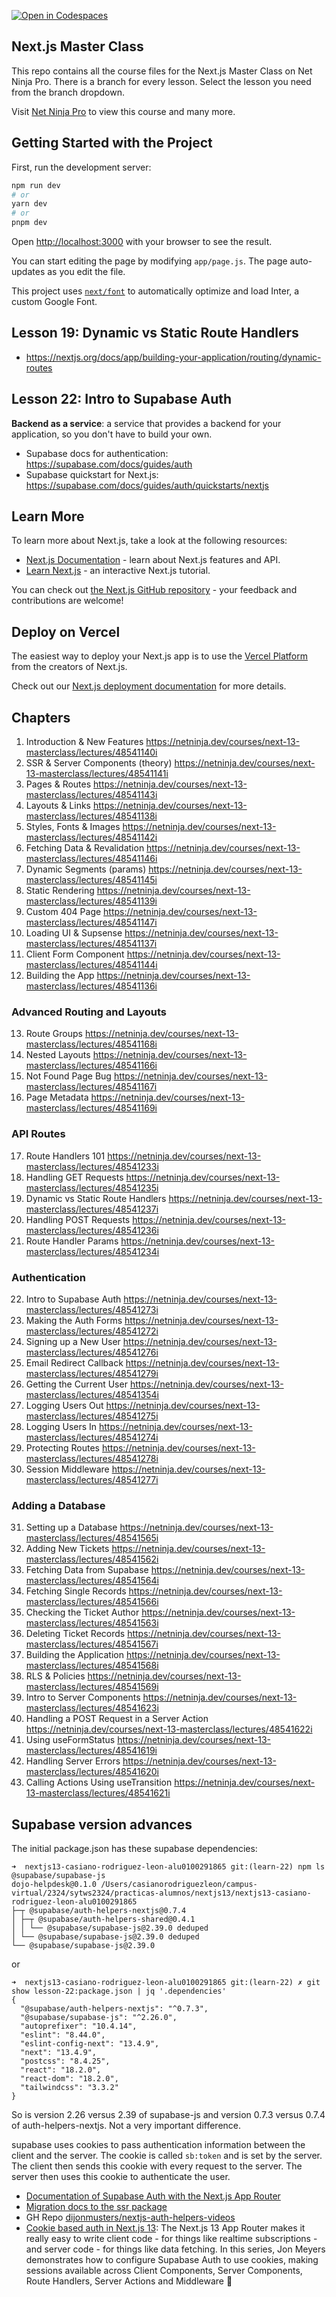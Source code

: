 [![Open in Codespaces](https://classroom.github.com/assets/launch-codespace-7f7980b617ed060a017424585567c406b6ee15c891e84e1186181d67ecf80aa0.svg)](https://classroom.github.com/open-in-codespaces?assignment_repo_id=13201472)

## Next.js Master Class

This repo contains all the course files for the Next.js Master Class on Net Ninja Pro. There is a branch for every lesson. Select the lesson you need from the branch dropdown.

Visit [Net Ninja Pro](https://netninja.dev) to view this course and many more.

## Getting Started with the Project

First, run the development server:

```bash
npm run dev
# or
yarn dev
# or
pnpm dev
```

Open [http://localhost:3000](http://localhost:3000) with your browser to see the result.

You can start editing the page by modifying `app/page.js`. The page auto-updates as you edit the file.

This project uses [`next/font`](https://nextjs.org/docs/basic-features/font-optimization) to automatically optimize and load Inter, a custom Google Font.

## Lesson 19: Dynamic vs Static Route Handlers

* <https://nextjs.org/docs/app/building-your-application/routing/dynamic-routes>

## Lesson 22: Intro to Supabase Auth

**Backend as a service**: a service that provides a backend for your application, so you don't have to build your own.

* Supabase docs for authentication: <https://supabase.com/docs/guides/auth>
* Supabase quickstart for Next.js: <https://supabase.com/docs/guides/auth/quickstarts/nextjs>

## Learn More

To learn more about Next.js, take a look at the following resources:

- [Next.js Documentation](https://nextjs.org/docs) - learn about Next.js features and API.
- [Learn Next.js](https://nextjs.org/learn) - an interactive Next.js tutorial.

You can check out [the Next.js GitHub repository](https://github.com/vercel/next.js/) - your feedback and contributions are welcome!

## Deploy on Vercel

The easiest way to deploy your Next.js app is to use the [Vercel Platform](https://vercel.com/new?utm_medium=default-template&filter=next.js&utm_source=create-next-app&utm_campaign=create-next-app-readme) from the creators of Next.js.

Check out our [Next.js deployment documentation](https://nextjs.org/docs/deployment) for more details.

## Chapters

1.  Introduction & New Features     <https://netninja.dev/courses/next-13-masterclass/lectures/48541140i>
2.  SSR & Server Components (theory)        <https://netninja.dev/courses/next-13-masterclass/lectures/48541141i>
3.  Pages & Routes  <https://netninja.dev/courses/next-13-masterclass/lectures/48541143i>
4.  Layouts & Links <https://netninja.dev/courses/next-13-masterclass/lectures/48541138i>
5.  Styles, Fonts & Images  <https://netninja.dev/courses/next-13-masterclass/lectures/48541142i>
6.  Fetching Data & Revalidation    <https://netninja.dev/courses/next-13-masterclass/lectures/48541146i>
7.  Dynamic Segments (params)   <https://netninja.dev/courses/next-13-masterclass/lectures/48541145i>
8.  Static Rendering    <https://netninja.dev/courses/next-13-masterclass/lectures/48541139i>
9.  Custom 404 Page     <https://netninja.dev/courses/next-13-masterclass/lectures/48541147i>
10.  Loading UI & Supsense  <https://netninja.dev/courses/next-13-masterclass/lectures/48541137i>
11.  Client Form Component      <https://netninja.dev/courses/next-13-masterclass/lectures/48541144i>
12.  Building the App   <https://netninja.dev/courses/next-13-masterclass/lectures/48541136i>

### Advanced Routing and Layouts

13.  Route Groups       <https://netninja.dev/courses/next-13-masterclass/lectures/48541168i>
14.  Nested Layouts     <https://netninja.dev/courses/next-13-masterclass/lectures/48541166i>
15.  Not Found Page Bug <https://netninja.dev/courses/next-13-masterclass/lectures/48541167i>
16.  Page Metadata      <https://netninja.dev/courses/next-13-masterclass/lectures/48541169i>

### API Routes

17.  Route Handlers 101 <https://netninja.dev/courses/next-13-masterclass/lectures/48541233i>
18.  Handling GET Requests      <https://netninja.dev/courses/next-13-masterclass/lectures/48541235i>
19.  Dynamic vs Static Route Handlers   <https://netninja.dev/courses/next-13-masterclass/lectures/48541237i>
20.  Handling POST Requests     <https://netninja.dev/courses/next-13-masterclass/lectures/48541236i>
21.  Route Handler Params       <https://netninja.dev/courses/next-13-masterclass/lectures/48541234i>

### Authentication

22.  Intro to Supabase Auth     <https://netninja.dev/courses/next-13-masterclass/lectures/48541273i>
23.  Making the Auth Forms      <https://netninja.dev/courses/next-13-masterclass/lectures/48541272i>
24.  Signing up a New User      <https://netninja.dev/courses/next-13-masterclass/lectures/48541276i>
25.  Email Redirect Callback    <https://netninja.dev/courses/next-13-masterclass/lectures/48541279i>
26.  Getting the Current User   <https://netninja.dev/courses/next-13-masterclass/lectures/48541354i>
27.  Logging Users Out  <https://netninja.dev/courses/next-13-masterclass/lectures/48541275i>
28.  Logging Users In   <https://netninja.dev/courses/next-13-masterclass/lectures/48541274i>
29.  Protecting Routes  <https://netninja.dev/courses/next-13-masterclass/lectures/48541278i>
30.  Session Middleware <https://netninja.dev/courses/next-13-masterclass/lectures/48541277i>

### Adding a Database

31.  Setting up a Database      <https://netninja.dev/courses/next-13-masterclass/lectures/48541565i>
32.  Adding New Tickets <https://netninja.dev/courses/next-13-masterclass/lectures/48541562i>
33.  Fetching Data from Supabase        <https://netninja.dev/courses/next-13-masterclass/lectures/48541564i>
34.  Fetching Single Records    <https://netninja.dev/courses/next-13-masterclass/lectures/48541566i>
35.  Checking the Ticket Author <https://netninja.dev/courses/next-13-masterclass/lectures/48541563i>
36.  Deleting Ticket Records    <https://netninja.dev/courses/next-13-masterclass/lectures/48541567i>
37.  Building the Application   <https://netninja.dev/courses/next-13-masterclass/lectures/48541568i>
38.  RLS & Policies <https://netninja.dev/courses/next-13-masterclass/lectures/48541569i>
39.  Intro to Server Components <https://netninja.dev/courses/next-13-masterclass/lectures/48541623i>
40.  Handling a POST Request in a Server Action <https://netninja.dev/courses/next-13-masterclass/lectures/48541622i>
41.  Using useFormStatus        <https://netninja.dev/courses/next-13-masterclass/lectures/48541619i>
42.  Handling Server Errors     <https://netninja.dev/courses/next-13-masterclass/lectures/48541620i>
43.  Calling Actions Using useTransition        <https://netninja.dev/courses/next-13-masterclass/lectures/48541621i>

## Supabase version advances

The initial package.json has these supabase dependencies:

```
➜  nextjs13-casiano-rodriguez-leon-alu0100291865 git:(learn-22) npm ls @supabase/supabase-js
dojo-helpdesk@0.1.0 /Users/casianorodriguezleon/campus-virtual/2324/sytws2324/practicas-alumnos/nextjs13/nextjs13-casiano-rodriguez-leon-alu0100291865
├─┬ @supabase/auth-helpers-nextjs@0.7.4
│ ├─┬ @supabase/auth-helpers-shared@0.4.1
│ │ └── @supabase/supabase-js@2.39.0 deduped
│ └── @supabase/supabase-js@2.39.0 deduped
└── @supabase/supabase-js@2.39.0
```

or 

```
➜  nextjs13-casiano-rodriguez-leon-alu0100291865 git:(learn-22) ✗ git show lesson-22:package.json | jq '.dependencies'
{
  "@supabase/auth-helpers-nextjs": "^0.7.3",
  "@supabase/supabase-js": "^2.26.0",
  "autoprefixer": "10.4.14",
  "eslint": "8.44.0",
  "eslint-config-next": "13.4.9",
  "next": "13.4.9",
  "postcss": "8.4.25",
  "react": "18.2.0",
  "react-dom": "18.2.0",
  "tailwindcss": "3.3.2"
}
```

So is version 2.26 versus 2.39 of supabase-js and version 0.7.3 versus 0.7.4 of auth-helpers-nextjs. 
Not a very important difference.


supabase uses cookies to pass authentication information between the client and the server. The cookie is called `sb:token` and is set by the server. The client then sends this cookie with every request to the server. The server then uses this cookie to authenticate the user.

* [Documentation of Supabase Auth with the Next.js App Router](https://supabase.com/docs/guides/auth/auth-helpers/nextjs)
* [Migration docs to the ssr package](https://supabase.com/docs/guides/auth/server-side/migrating-to-ssr-from-auth-helpers)
* GH Repo [dijonmusters/nextjs-auth-helpers-videos](https://github.com/dijonmusters/nextjs-auth-helpers-videos)
* [Cookie based auth in Next.js 13](https://www.youtube.com/playlist?list=PL5S4mPUpp4OtMhpnp93EFSo42iQ40XjbF): The Next.js 13 App Router makes it really easy to write client code - for things like realtime subscriptions - and server code - for things like data fetching. In this series, Jon Meyers demonstrates how to configure Supabase Auth to use cookies, making sessions available across Client Components, Server Components, Route Handlers, Server Actions and Middleware 🚀
